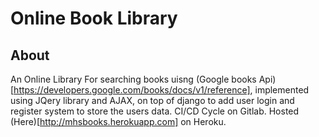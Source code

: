 # Online Book Library
## About
An Online Library For searching books uisng (Google books Api)[https://developers.google.com/books/docs/v1/reference], implemented using JQery library and AJAX, on top of django to add user login and register system to store the users data. CI/CD Cycle on Gitlab.
Hosted (Here)[http://mhsbooks.herokuapp.com] on Heroku.

